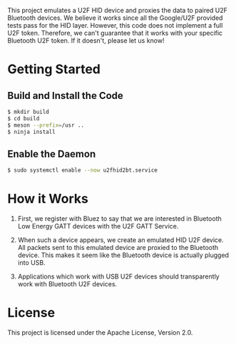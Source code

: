 This project emulates a U2F HID device and proxies the data to paired U2F
Bluetooth devices. We believe it works since all the Google/U2F provided tests
pass for the HID layer. However, this code does not implement a full U2F token.
Therefore, we can't guarantee that it works with your specific Bluetooth U2F
token. If it doesn't, please let us know!

# Getting Started

## Build and Install the Code

```bash
$ mkdir build
$ cd build
$ meson --prefix=/usr ..
$ ninja install
```

## Enable the Daemon

```bash
$ sudo systemctl enable --now u2fhid2bt.service
```

# How it Works

1. First, we register with Bluez to say that we are interested in Bluetooth Low
   Energy GATT devices with the U2F GATT Service.

2. When such a device appears, we create an emulated HID U2F device. All packets
   sent to this emulated device are proxied to the Bluetooth device. This makes
   it seem like the Bluetooth device is actually plugged into USB.

3. Applications which work with USB U2F devices should transparently work with
   Bluetooth U2F devices.

# License

This project is licensed under the Apache License, Version 2.0.
